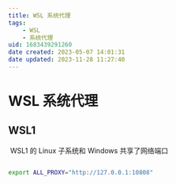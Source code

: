 ```yaml
---
title: WSL 系统代理
tags: 
    - WSL
    - 系统代理
uid: 1683439291260
date created: 2023-05-07 14:01:31
date updated: 2023-11-28 11:27:40
---
```


# WSL 系统代理

## WSL1

 WSL1 的 Linux 子系统和 Windows 共享了网络端口

```sh

export ALL_PROXY="http://127.0.0.1:10808"

```
